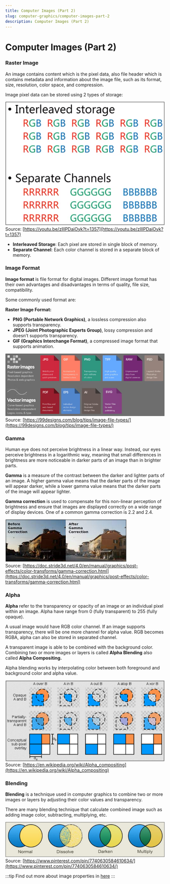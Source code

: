 ```yaml
---
title: Computer Images (Part 2)
slug: computer-graphics/computer-images-part-2
description: Computer Images (Part 2)
---
```


# Computer Images (Part 2)

### Raster Image

An image contains content which is the pixel data, also file header which is contains metadata and information about the image file, such as its format, size, resolution, color space, and compression.

Image pixel data can be stored using 2 types of storage:

![Interleaved and separate storage comparison for storing color](./pixel-storage.png)  
Source: [https://youtu.be/zllIPDaiOyk?t=1357](https://youtu.be/zllIPDaiOyk?t=1357)

- **Interleaved Storage**: Each pixel are stored in single block of memory.
- **Separate Channel**: Each color channel is stored in a separate block of memory.

### Image Format

**Image format** is file format for digital images. Different image format has their own advantages and disadvantages in terms of quality, file size, compatibility.

Some commonly used format are:

**Raster Image Format:**

- **PNG (Portable Network Graphics)**, a lossless compression also supports transparency.
- **JPEG (Joint Photographic Experts Group)**, lossy compression and doesn’t supports transparency.
- **GIF (Graphics Interchange Format)**, a compressed image format that supports animation.

![Common raster and vector image common format](./image-format-example.png)  
Source: [https://99designs.com/blog/tips/image-file-types/](https://99designs.com/blog/tips/image-file-types/)

### Gamma

Human eye does not perceive brightness in a linear way. Instead, our eyes perceive brightness in a logarithmic way, meaning that small differences in brightness are more noticeable in darker parts of an image than in brighter parts.

**Gamma** is a measure of the contrast between the darker and lighter parts of an image. A higher gamma value means that the darker parts of the image will appear darker, while a lower gamma value means that the darker parts of the image will appear lighter.

**Gamma correction** is used to compensate for this non-linear perception of brightness and
ensure that images are displayed correctly on a wide range of display devices. One of a common gamma correction is 2.2 and 2.4.

![Before and after gamma correction comparison](./gamma-comparison.png)  
Source: [https://doc.stride3d.net/4.0/en/manual/graphics/post-effects/color-transforms/gamma-correction.html](https://doc.stride3d.net/4.0/en/manual/graphics/post-effects/color-transforms/gamma-correction.html)

### Alpha

**Alpha** refer to the transparency or opacity of an image or an individual pixel within an image. Alpha have range from 0 (fully transparent) to 255 (fully opaque).

A usual image would have RGB color channel. If an image supports transparency, there will be one more channel for alpha value. RGB becomes RGBA, alpha can also be stored in separated channel.

A transparent image is able to be combined with the background color. Combining two or more images or layers is called **Alpha Blending** also called **Alpha Compositing.**

Alpha blending works by interpolating color between both foreground and background color and alpha value.

![Example of alpha blending between a circle and square](./alpha-blending.png)  
Source: [https://en.wikipedia.org/wiki/Alpha_compositing](https://en.wikipedia.org/wiki/Alpha_compositing)

### Blending

**Blending** is a technique used in computer graphics to combine two or more images or layers by adjusting their color values and transparency.

There are many blending technique that calculate combined image such as adding image color, subtracting, multiplying, etc.

![Example of common blending such as normal, dissolve, darken, multiply](./blending-example.png)  
Source: [https://www.pinterest.com/pin/7740630584610634/](https://www.pinterest.com/pin/7740630584610634/)

:::tip
Find out more about image properties in [here](/cs-notes/digital-media-processing/image-properties)
:::
